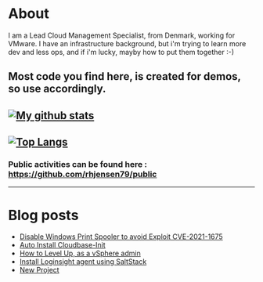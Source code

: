 # About
I am a Lead Cloud Management Specialist, from Denmark, working for VMware.
I have an infrastructure background, but i'm trying to learn more dev and less ops, and if i'm lucky, mayby how to put them together :-)

Most code you find here, is created for demos, so use accordingly. 
---
[![My github stats](https://github-readme-stats.vercel.app/api?username=rhjensen79&count_private=true&show_icons=true)](https://github.com/anuraghazra/github-readme-stats)
---
[![Top Langs](https://github-readme-stats.vercel.app/api/top-langs/?username=rhjensen79)](https://github.com/anuraghazra/github-readme-stats)
---
### Public activities can be found here : https://github.com/rhjensen79/public

---

# Blog posts
<!-- BLOG-POST-LIST:START -->
- [Disable Windows Print Spooler to avoid Exploit CVE-2021-1675](https://www.robert-jensen.dk/posts/2021-disable-print-spooler-exploit/)
- [Auto Install Cloudbase-Init](https://www.robert-jensen.dk/posts/2021-auto-install-cloudbase-init/)
- [How to Level Up, as a vSphere admin](https://www.robert-jensen.dk/posts/2021-vmug-level-up/)
- [Install Loginsight agent using SaltStack](https://www.robert-jensen.dk/posts/2021-install-loginsight-agent-using-saltstack/)
- [New Project](https://www.robert-jensen.dk/posts/2021-new-project/)
<!-- BLOG-POST-LIST:END -->

<!--
**rhjensen79/rhjensen79** is a ✨ _special_ ✨ repository because its `README.md` (this file) appears on your GitHub profile.

Here are some ideas to get you started:

- 🔭 I’m currently working on ...
- 🌱 I’m currently learning ...
- 👯 I’m looking to collaborate on ...
- 🤔 I’m looking for help with ...
- 💬 Ask me about ...
- 📫 How to reach me: ...
- 😄 Pronouns: ...
- ⚡ Fun fact: ...
-->
